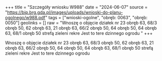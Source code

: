 +++
title = "Szczegóły wniosku W988"
date = "2024-06-07"
source = "https://bip.brg.gda.pl/images/uploads/wnioski-do-planu-ogolnego/w988.pdf"
tags = ["wnioski-ogolne", "obręb: 0063", "obręb: 0050"]
geolinks = []
raw = "Wnoszę o objęcie działek nr 23 obręb 63, 68/3 obręb 50, 62 obręb 63, 21 obręb 63, 66/2 obręb 50, 64 obręb 50, 64 obręb 63, 68/1 obręb 50 strefą zieleni  rekre Jest to tere dzinnego ogrodu "
+++

Wnoszę o objęcie działek nr 23 obręb 63, 68/3 obręb 50, 62 obręb 63, 21 obręb 63, 66/2 obręb
50, 64 obręb 50, 64 obręb 63, 68/1 obręb 50 strefą zieleni  rekre Jest to tere dzinnego ogrodu



